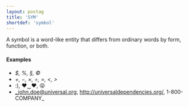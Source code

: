 ```yaml
---
layout: postag
title: 'SYM'
shortdef: 'symbol'
---
```


A symbol is a word-like entity that differs from ordinary words by
form, function, or both.

#### Examples

* _$, %, §, ©_
* _+, −, ×, ÷, =, <, >_
* :), ♥‿♥, 😝
* _john.doe@universal.org, http://universaldependencies.org/, 1-800-COMPANY_
